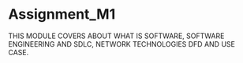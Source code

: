 # Assignment_M1
THIS MODULE COVERS ABOUT WHAT IS SOFTWARE, SOFTWARE ENGINEERING AND SDLC, NETWORK TECHNOLOGIES DFD AND USE CASE.
